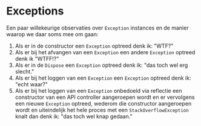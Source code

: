 # Exceptions
Een paar willekeurige observaties over `Exception` instances en de manier waarop we daar soms mee om gaan:

1. Als er in de constructor een `Exception` optreed denk ik: "WTF?"
2. Als er bij het afvangen van een `Exception` een andere `Exception` optreed denk ik "WTFF!?"
3. Als er in de `Dispose` een `Exception` optreed denk ik: "das toch wel erg slecht."
4. Als er bij het loggen van een `Exception` een `Exception` optreed denk ik: "echt waar?"
5. Als er bij het loggen van een `Exception` onbedoeld via reflectie een  constructor van een 
API controller aangeroepen wordt en er vervolgens een nieuwe `Exception` optreed, wederom die constructor aangeroepen wordt en uiteindelijk het hele proces met een `StackOverflowException` knalt dan denk ik: "das toch wel knap gedaan."